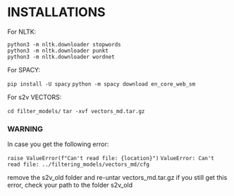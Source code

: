 # INSTALLATIONS

For NLTK:  

`python3 -m nltk.downloader stopwords`  
`python3 -m nltk.downloader punkt`  
`python3 -m nltk.downloader wordnet`

For SPACY:  

`pip install -U spacy`
`python -m spacy download en_core_web_sm`

For s2v VECTORS:

`cd filter_models/`
`tar -xvf vectors_md.tar.gz`

### WARNING

In case you get the following error:

`raise ValueError(f"Can't read file: {location}")`
`ValueError: Can't read file: ../filtering_models/vectors_md/cfg`

remove the s2v_old folder and re-untar vectors_md.tar.gz
if you still get this error, check your path to the folder s2v_old